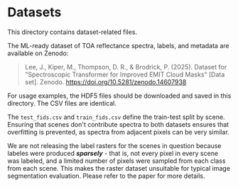 # Datasets

This directory contains dataset-related files.

The ML-ready dataset of TOA reflectance spectra, labels, and metadata are available on Zenodo:

> Lee, J., Kiper, M., Thompson, D. R., & Brodrick, P. (2025). Dataset for "Spectroscopic Transformer for Improved EMIT Cloud Masks" [Data set]. Zenodo. https://doi.org/10.5281/zenodo.14607938

For usage examples, the HDF5 files should be downloaded and saved in this directory. The CSV files are identical.

The `test_fids.csv` and `train_fids.csv` define the train-test split by scene. Ensuring that scenes don't contribute spectra to both datasets ensures that overfitting is prevented, as spectra from adjacent pixels can be very similar.

We are not releasing the label rasters for the scenes in question because labeles were produced ***sparsely*** - that is, not every pixel in every scene was labeled, and a limited number of pixels were sampled from each class from each scene. This makes the raster dataset unsuitable for typical image segmentation evaluation. Please refer to the paper for more details.